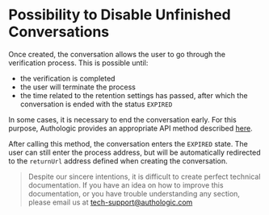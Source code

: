 # Possibility to Disable Unfinished Conversations

Once created, the conversation allows the user to go through the verification process. This is possible until:

- the verification is completed
- the user will terminate the process
- the time related to the retention settings has passed, after which the conversation is ended with the status `EXPIRED`

In some cases, it is necessary to end the conversation early. For this purpose, Authologic provides an appropriate API method 
described [here](api/DELETE_conversations_ID.md).

After calling this method, the conversation enters the `EXPIRED` state. The user can still enter the process address, but 
will be automatically redirected to the `returnUrl` address defined when creating the conversation.

<!-- theme: info -->
>
> Despite our sincere intentions, it is difficult to create perfect technical documentation.
> If you have an idea on how to improve this documentation, or you have trouble understanding any section,
> please email us at tech-support@authologic.com

